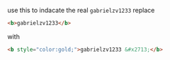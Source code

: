 use this to indacate the real `gabrielzv1233` replace
```html
<b>gabrielzv1233</b>
```
with
```html
<b style="color:gold;">gabrielzv1233 &#x2713;</b>
```